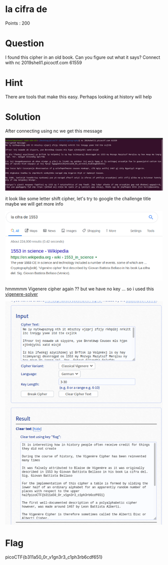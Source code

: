 # la cifra de 

Points : 200

# Question

I found this cipher in an old book. Can you figure out what it says? Connect with nc 2019shell1.picoctf.com 61559

# Hint 

There are tools that make this easy.
Perhaps looking at history will help


# Solution

After connecting using nc we get this message 

![Screenshot](la_cifra_nc.png)

it look like some letter shift cipher, let's try to google the challenge title maybe we will get more info 

![Screenshot](googleSearch.png)


hmmmmm Vigenere cipher again ?? but we have no key ...
so i used this [vigenere-solver](https://www.guballa.de/vigenere-solver)

![Screenshot](vigenere-solver.png)



# Flag
picoCTF{b311a50_0r_v1gn3r3_c1ph3rb6cdf651}

